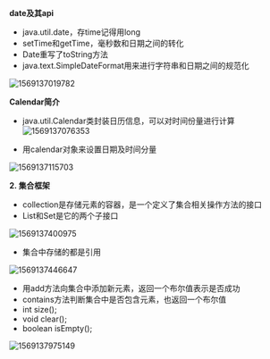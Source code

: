**date及其api**

* java.util.date，存time记得用long
* setTime和getTime，毫秒数和日期之间的转化
* Date重写了toString方法
* java.text.SimpleDateFormat用来进行字符串和日期之间的规范化

![1569137019782](C:\Users\cxt66\AppData\Roaming\Typora\typora-user-images\1569137019782.png)

**Calendar简介**

* java.util.Calendar类封装日历信息，可以对时间份量进行计算![1569137076353](C:\Users\cxt66\AppData\Roaming\Typora\typora-user-images\1569137076353.png)

* 用calendar对象来设置日期及时间分量

![1569137115703](C:\Users\cxt66\AppData\Roaming\Typora\typora-user-images\1569137115703.png)

**2. 集合框架**

* collection是存储元素的容器，是一个定义了集合相关操作方法的接口
* List和Set是它的两个子接口

![1569137400975](C:\Users\cxt66\AppData\Roaming\Typora\typora-user-images\1569137400975.png)

* 集合中存储的都是引用

![1569137446647](C:\Users\cxt66\AppData\Roaming\Typora\typora-user-images\1569137446647.png)

* 用add方法向集合中添加新元素，返回一个布尔值表示是否成功
* contains方法判断集合中是否包含元素，也返回一个布尔值
* int size();
* void clear();
* boolean isEmpty();

![1569137975149](C:\Users\cxt66\AppData\Roaming\Typora\typora-user-images\1569137975149.png)

